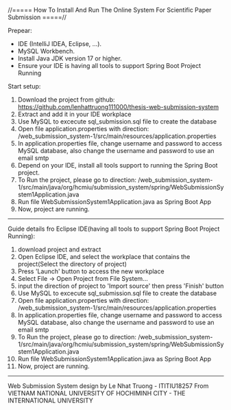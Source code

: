 //===== How To Install And Run The Online System For Scientific Paper Submission =====//

Prepear:
- IDE (IntelliJ IDEA, Eclipse, ...).
- MySQL Workbench. 
- Install Java JDK version 17 or higher. 
- Ensure your IDE is having all tools to support Spring Boot Project Running

Start setup:

1. Download the project from github: https://github.com/lenhattruong111000/thesis-web-submission-system
2. Extract and add it in your IDE workplace
3. Use MySQL to excecute sql_submission.sql file to create the database 
4. Open file application.properties with direction: /web_submission_system-1/src/main/resources/application.properties
5. In application.properties file, change username and password to access MySQL database, also change the username and password to use an email smtp
6. Depend on your IDE, install all tools support to running the Spring Boot project.
7. To Run the project, please go to direction: /web_submission_system-1/src/main/java/org/hcmiu/submission_system/spring/WebSubmissionSystem1Application.java
8. Run file WebSubmissionSystem1Application.java as Spring Boot App
9. Now, project are running.

-- ------------------------------------------------------------------------------
Guide details fro Eclipse IDE(having all tools to support Spring Boot Project Running):

1. download project and extract
2. Open Eclipse IDE, and select the workplace that contains the project(Select the directory of project)
3. Press 'Launch' button to access the new workplace
4. Select File -> Open Project from File System...
5. input the direction of project to 'Import source' then press 'Finish' button
6. Use MySQL to excecute sql_submission.sql file to create the database 
7. Open file application.properties with direction: /web_submission_system-1/src/main/resources/application.properties
8. In application.properties file, change username and password to access MySQL database, also change the username and password to use an email smtp
9. To Run the project, please go to direction: /web_submission_system-1/src/main/java/org/hcmiu/submission_system/spring/WebSubmissionSystem1Application.java
10. Run file WebSubmissionSystem1Application.java as Spring Boot App
11. Now, project are running.

-- ------------------------------------------------------------------------------
Web Submission System design by Le Nhat Truong - ITITIU18257 
From VIETNAM NATIONAL UNIVERSITY OF HOCHIMINH CITY - THE INTERNATIONAL UNIVERSITY

